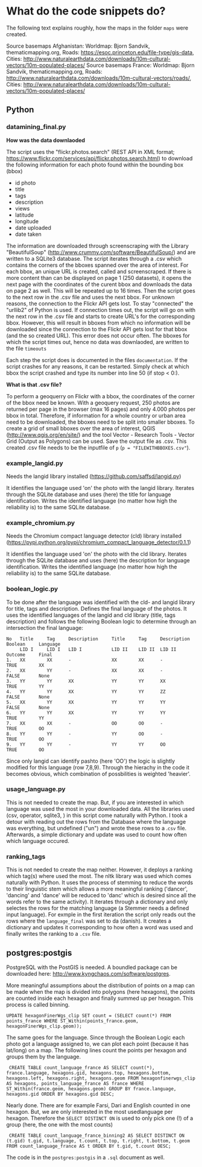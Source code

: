 <h1>What do the code snippets do?</h1>

The following text explains roughly, how the maps in the folder `maps` were created. 

Source basemaps Afghanistan:
Worldmap: Bjorn Sandvik, thematicmapping.org, Roads: https://esoc.princeton.edu/file-type/gis-data, Cities: http://www.naturalearthdata.com/downloads/10m-cultural-vectors/10m-populated-places/
Source basemaps France:
Worldmap: Bjorn Sandvik, thematicmapping.org, Roads: http://www.naturalearthdata.com/downloads/10m-cultural-vectors/roads/, Cities: http://www.naturalearthdata.com/downloads/10m-cultural-vectors/10m-populated-places/


<h2>Python</h2>

<h3>datamining_final.py</h3>


**How was the data downlaoded**

The script uses the "flickr.photos.search" (REST API in XML format; https://www.flickr.com/services/api/flickr.photos.search.html) to download the following information for each photo found within the bounding box (bbox)

- id photo
- title
- tags
- description 
- views
- latitude
- longitude
- date uploaded
- date taken

The information are downloaded through screenscraping with the Library "BeautifulSoup" (http://www.crummy.com/software/BeautifulSoup/) and are written to a SQLite3 database.
The script iterates through a .csv which contains the corners of the bboxes spanned over the area of interest.
For each bbox, an unique URL is created, called and screenscraped. If there is more content than can be displayed on page 1 (250 datasets), it opens the next page with the coordinates of the curent bbox and downloads the data on page 2 as well. This will be repeated up to 16 times. Then the script goes to the next row in the .csv file and uses the next bbox.
For unknown reasons, the connection to the Flickr API gets lost. To stay "connected" the "urllib2" of Python is used. If connection times out, the script will go on with the next row in the .csv file and starts to create URL's for the corresponding bbox. 
However, this will result in bboxes from which no information will be downloaded since the connection to the Flickr API gets lost for that bbox (and the so created URL). This error does not occur often. The bboxes for which the script times out, hence no data was downlaoded, are written to the file `timeouts` 

Each step the script does is documented in the files `documentation`. If the script crashes for any reasons, it can be restarted. Simply check at which bbox the script crashed and type its number into line 50 (if stop < 0:). 

**What is that .csv file?**

To perform a geoquerry on Flickr with a bbox, the coordinates of the corner of the bbox need be known. 
With a geoquery request, 250 photos are returned per page in the browser (max 16 pages) and only 4.000 photos per bbox in total. Therefore, if information for a whole country or urban area need to be downloaded, the bboxes need to be split into smaller bboxes. 
To create a grid of small bboxes over the area of interest, QGIS (http://www.qgis.org/en/site/) and the tool Vector - Research Tools - Vector Grid (Output as Polygons) can be used. Save the output file as .csv.
This created .csv file needs to be the inputfile of `p` (`p = "FILEWITHBBOXES.csv"`).



<h3> example_langid.py</h3>
 

Needs the langid library installed (https://github.com/saffsd/langid.py)

It identifies the language used 'on' the photo with the langid library.
Iterates through the SQLite database and uses (here) the title for language identification. Writes the identified language (no matter how high the reliability is) to the same SQLite database.



<h3>example_chromium.py</h3>


Needs the Chromium compact language detector (cld) library installed (https://pypi.python.org/pypi/chromium_compact_language_detector/0.1.1)

It identifies the language used 'on' the photo with the cld library.
Iterates through the SQLite database and uses (here) the description for language identification. Writes the identified language (no matter how high the reliability is) to the same SQLite database.



<h3>boolean_logic.py</h3>


To be done after the language was identified with the cld- and langid library for title, tags and description.
Defines the final language of the photos. It uses the identified languages of the langid and cld library (title, tags description) and follows the following Boolean logic to determine through an intersection the final language:

    No   Title     Tag     Description     Title     Tag     Description     Boolean     Language
         LID I     LID I   LID I           LID II    LID II  LID II          Outcome     Final
    1.   XX        XX      -               XX        XX      -               TRUE        XX
    2.   XX        YY      -               XX        XX      -               FALSE       None
    3.   YY        YY      XX              YY        YY      XX              TRUE        YY
    4.   YY        YY      XX              YY        YY      ZZ              FALSE       None
    5.   XX        YY      XX              YY        YY      YY              FALSE       None
    6.   YY        YY      XX              YY        YY      YY              TRUE        YY
    7.   XX        XX      -               OO        OO      -               TRUE        OO
    8.   YY        YY      -               YY        OO      -               TRUE        OO
    9.   YY        YY      -               YY        YY      OO              TRUE        OO

Since only langid can identify pashto (here 'OO') the logic is slightly modified for this language (row 7,8,9).
Through the hierachy in the code it becomes obvious, which combination of possbilities is weighted 'heavier'. 



<h3>usage_language.py</h3>


This is not needed to create the map. But, if you are interested in which language was used the most in your downloaded data. All the libraries used (csv, operator, sqlite3, ) in this script come naturally with Python.  I took a detour with reading out the rows from the Database where the language was everything, but undefined ("un") and wrote these rows to a .`csv` file. Afterwards, a simple dictionary and update was used to count how often which language occured. 



<h3>ranking_tags</h3>

This is not needed to create the map neither. However, it deploys a ranking which tag(s) where used the most. The nltk library was used which comes naturally with Python. It uses the process of stemming to reduce the words to their linguistic stem which allows a more meaningful ranking ('dancer', 'dancing' and 'dance' will be reduced to 'danc' which is desired since all the words refer to the same activity). It iterates through a dictionary and only selectes the rows for the matching language (a Stemmer needs a defined input language). For exmple in the first iteration the script only reads out the rows where the `language_final` was set to da (danish). It creates a dictionary and updates it corresponding to how often a word was used and finally writes the ranking to a `.csv` file. 



<h2>postgres:postgis</h2>

PostgreSQL with the PostGIS is needed. A boundled package can be downloaded here: http://www.kyngchaos.com/software/postgres.

More meaningful assumptions about the distribution of points on a map can be made when the map is divided into polygons (here hexagons), the points are counted inside each hexagon and finally summed up per hexagon. This process is called binning.

    UPDATE hexagonFinerWgs_clip SET count = (SELECT count(*) FROM points_france WHERE ST_Within(points_france.geom, hexagonFinerWgs_clip.geom));


The same goes for the language. Since through the Boolean Logic each photo got a language assigned to, we can plot each point (because it has lat/long) on a map. The following lines count the points per hexagon and groups them by the language.

     CREATE TABLE count_language_france AS SELECT count(*), france.language, hexagons.gid, hexagons.top, hexagons.bottom, hexagons.left, hexagons.right, hexagons.geom FROM hexagonfinerwgs_clip AS hexagons, points_language_france AS france WHERE ST_Within(france.geom, hexagons.geom) GROUP BY france.language, hexagons.gid ORDER BY hexagons.gid DESC;


Nearly done. There are for example Farsi, Dari and English counted in one hexagon. But, we are only interested in the most usedlanguage per hexagon. Therefore the `SELECT DISTINCT ON` is used to only pick one (!) of a group (here, the one with the most counts)

     CREATE TABLE count_language_france_binning2 AS SELECT DISTINCT ON (t.gid) t.gid, t.language, t.count, t.top, t.right, t.bottom, t.geom FROM count_language_france AS t ORDER BY t.gid, t.count DESC;


The code is in the `postgres:postgis` in a `.sql` document as well. 

